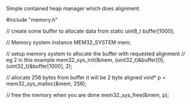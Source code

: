 Simple contained heap manager which does alignment

#include "memory.h"

// create some buffer to allocate data from
static uint8_t buffer[1000]; 

// Memory system instance
MEM32_SYSTEM mem;             

// setup memory system to allocate the buffer with requested alignment
// eg 2 in this example
mem32_sys_init(&mem, (uint32_t)&buffer[0], (uint32_t)&buffer[1000], 2);

// allocate 256 bytes from buffer it will be 2 byte aligned
void* p = mem32_sys_malloc(&mem, 256);

// free the memory when you are done
mem32_sys_free(&mem, p);
